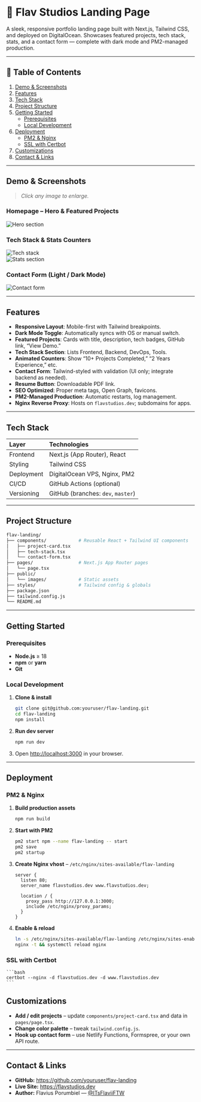 # 🎨 Flav Studios Landing Page

A sleek, responsive portfolio landing page built with Next.js, Tailwind CSS, and deployed on DigitalOcean. Showcases featured projects, tech stack, stats, and a contact form — complete with dark mode and PM2-managed production.

---

## 🚀 Table of Contents
1. [Demo & Screenshots](#demo--screenshots)  
2. [Features](#features)  
3. [Tech Stack](#tech-stack)  
4. [Project Structure](#project-structure)  
5. [Getting Started](#getting-started)  
   - [Prerequisites](#prerequisites)  
   - [Local Development](#local-development)  
6. [Deployment](#deployment)  
   - [PM2 & Nginx](#pm2--nginx)  
   - [SSL with Certbot](#ssl-with-certbot)  
7. [Customizations](#customizations)  
8. [Contact & Links](#contact--links)  

---

## Demo & Screenshots

> _Click any image to enlarge._

### Homepage – Hero & Featured Projects  
![Hero section](./screenshots/hero.png)

### Tech Stack & Stats Counters  
![Tech stack](./screenshots/tech-stack.png)  
![Stats section](./screenshots/stats.png)

### Contact Form (Light / Dark Mode)  
![Contact form](./screenshots/contact-form.png)

---

## Features
- **Responsive Layout**: Mobile-first with Tailwind breakpoints.  
- **Dark Mode Toggle**: Automatically syncs with OS or manual switch.  
- **Featured Projects**: Cards with title, description, tech badges, GitHub link, “View Demo.”  
- **Tech Stack Section**: Lists Frontend, Backend, DevOps, Tools.  
- **Animated Counters**: Show “10+ Projects Completed,” “2 Years Experience,” etc.  
- **Contact Form**: Tailwind-styled with validation (UI only; integrate backend as needed).  
- **Resume Button**: Downloadable PDF link.  
- **SEO Optimized**: Proper meta tags, Open Graph, favicons.  
- **PM2-Managed Production**: Automatic restarts, log management.  
- **Nginx Reverse Proxy**: Hosts on `flavstudios.dev`; subdomains for apps.

---

## Tech Stack

| Layer      | Technologies                             |
|:-----------|:-----------------------------------------|
| Frontend   | Next.js (App Router), React              |
| Styling    | Tailwind CSS                             |
| Deployment | DigitalOcean VPS, Nginx, PM2             |
| CI/CD      | GitHub Actions (optional)                |
| Versioning | GitHub (branches: `dev`, `master`)       |

---

## Project Structure
```bash
flav-landing/
├── components/            # Reusable React + Tailwind UI components
│   ├── project-card.tsx
│   ├── tech-stack.tsx
│   └── contact-form.tsx
├── pages/                 # Next.js App Router pages
│   └── page.tsx
├── public/
│   └── images/            # Static assets
├── styles/                # Tailwind config & globals
├── package.json
├── tailwind.config.js
└── README.md
```

---

## Getting Started

### Prerequisites
- **Node.js** ≥ 18  
- **npm** or **yarn**  
- **Git**

### Local Development
1. **Clone & install**  
   
    ```bash
    git clone git@github.com:youruser/flav-landing.git
    cd flav-landing
    npm install
    ```

2. **Run dev server**  
   
    ```bash
    npm run dev
    ```

3. Open <http://localhost:3000> in your browser.

---

## Deployment

### PM2 & Nginx
1. **Build production assets**  
   
    ```bash
    npm run build
    ```

2. **Start with PM2**  
   
    ```bash
    pm2 start npm --name flav-landing -- start
    pm2 save
    pm2 startup
    ```

3. **Create Nginx vhost** – `/etc/nginx/sites-available/flav-landing`  
   
    ```nginx
    server {
      listen 80;
      server_name flavstudios.dev www.flavstudios.dev;

      location / {
        proxy_pass http://127.0.0.1:3000;
        include /etc/nginx/proxy_params;
      }
    }
    ```

4. **Enable & reload**  
   
    ```bash
    ln -s /etc/nginx/sites-available/flav-landing /etc/nginx/sites-enabled/
    nginx -t && systemctl reload nginx
    ```

### SSL with Certbot  
    ```bash
    certbot --nginx -d flavstudios.dev -d www.flavstudios.dev
    ```


## Customizations
- **Add / edit projects** – update `components/project-card.tsx` and data in `pages/page.tsx`.
- **Change color palette** – tweak `tailwind.config.js`.
- **Hook up contact form** – use Netlify Functions, Formspree, or your own API route.

---

## Contact & Links
- **GitHub:** <https://github.com/youruser/flav-landing>
- **Live Site:** <https://flavstudios.dev>
- **Author:** Flavius Porumbiel — [@ITsFlaviiFTW](https://github.com/ITsFlaviiFTW)
